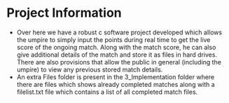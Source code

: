 # Project Information

*   Over here we have a robust c software project developed which allows the umpire to simply input the points during real time to get the live score of the ongoing match. Along with the match score, he can also give additional details of the match and store it as files in hard drives. There are also provisions that allow the public in general (including the umpire) to view any previous stored match details.
*   An extra Files folder is present in the 3_Implementation folder where there are files which shows already completed matches along with a filelist.txt file which contains a list of all completed match files.
